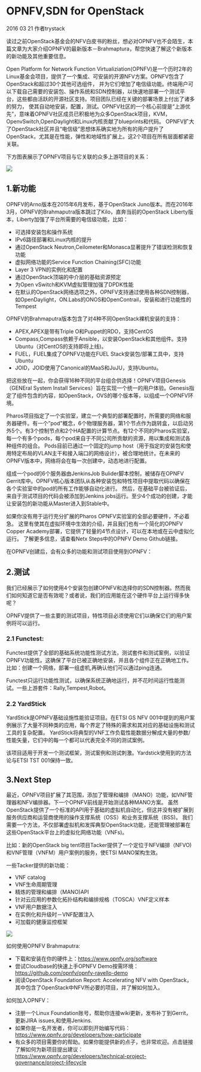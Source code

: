 
# OPNFV,SDN for OpenStack #

2016 03 21 作者trystack


读过之前OpenStack基金会的NFV白皮书的粉丝，想必对OPNFV也不会陌生，本篇文章为大家介绍OPNFV的最新版本－Brahmaptura，帮您快速了解这个新版本的新功能及其他重要信息。 

Open Platform for Network Function Virtualiziation(OPNFV)是一个历时2年的Linux基金会项目，提供了一个集成、可安装的开源NFV方案。OPNFV包含了OpenStack和超过30个其他可选组件， 并为它们增加了电信级功能。终端用户可以下载自己需要的安装包、操作系统和SDN控制器，以快速地部署一个测试平台，这些都由活跃的开源社区支持。项目团队已经在关键的部署场景上付出了诸多的努力， 使其自动地安装，配置，测试。OPNFV社区的一个核心前提是“上游优先”，意味着OPNFV社区成员已积极地为众多OpenStack项目，KVM，OpenvSwitch,OpenDaylight和Linux内核贡献了blueprints和代码。 OPNFV扩大了OpenStack社区并且“电信级”思想体系确实地为所有的用户提升了OpenStack，尤其是在性能，弹性和地域性扩展上。这2个项目在所有层面都紧密关联。 

下方图表展示了OPNFV项目与它关联的众多上游项目的关系： 

![](/kvm_blog/files/cloud/opnfv.jpg)
 

## 1.新功能 ##

OPNFV的Arno版本在2015年6月发布，基于OpenStack Juno版本。而在2016年3月，OPNFV的Brahmaputra版本跳过了Kilo，直奔当前的OpenStack Liberty版本，Liberty加强了平台所需要的电信级功能，比如： 

- 可选择安装包和操作系统
- IPv6路径部署和Linux内核的提升
- 通过OpenStack Neutron,Ceilometer和Monasca显著提升了错误检测和恢复功能
- 虚拟网络功能的Service Function Chaining(SFC)功能
- Layer 3 VPN的实例化和配置
- 通过OpenStack顶端的中介层的基础资源预定
- 为Open vSwitch和KVM虚拟管理加强了DPDK性能
- 在默认的OpenStack网络选项之外，OPNFV支持通过使用各种SDN控制器，如OpenDaylight，ON.Labs的ONOS和OpenContrail，安装和进行功能性的Tempest

OPNFV的Brahmaputra版本包含了对4种不同OpenStack裸机安装的支持： 

- APEX,APEX是带有Triple O和Puppet的RDO，支持CentOS
- Compass,Compass依赖于Ansible，以安装OpenStack和其他组件。支持Ubuntu（对CentOS的支持即将上线)。
- FUEL，FUEL集成了OPNFV功能在FUEL Stack安装包/部署工具中，支持Ubuntu
- JOID，JOID使用了Canonical的MaaS和JuJU，支持Ubuntu。

把这些放在一起，你会获得16种不同的平台组合供选择！OPNFV项目Genesis（GENEral System Install Services）旨在实现一个统一的用户体验。Genesis指定了组件包含的内容，如OpenStack，OVS的哪个版本等，以组成一个OPNFV环境。 

Pharos项目指定了一个实验室，建立一个典型的部署配置时，所需要的网络和服务器硬件。有一个”pod"概念，6个物理服务器，第1个节点作为跳转盒，以启动另外5个。有3个控制节点和2个HA配置的计算节点。有12个不同的Pharos实验室，每一个有多个pods，每个pod来自于不同公司所贡献的资源，用以集成和测试各种组件的组合。 Pods目前已通过一个固定的jump host（用于指定的安装包和使用特定布局的VLAN主干和接入端口的网络设计），被合理地统计。在未来的OPNFV版本中，网络将会在每一次创建中，动态地进行配置。 

组成一个pod的6个服务器由JenkinsJob Bulider脚本控制，被储存在OPNFV Gerrit库中。OPNFV核心版本团队从各种安装包和特性项目中提取代码以确保在各个实验室中的pod的所有工作能够自动化进行。 然后，在基础平台被验证后，来自于测试项目的代码会被添加到Jenkins jobs运行。至少4个成功的创建，才能让安装包的新功能从Master进入到Stable中。 

如果你没有用于运行充分扩展的Pharos OPNFV实验室的全部必要硬件，不必着急。 这里有使其在虚拟环境中生效的介绍，并且我们也有一个简化的OPNFV Copper Academy部署，它提供了轻量的4节点设计，可以在本地或在云中虚拟化运行。 了解更多信息，请查看Netx Steps中的OPNFV Demo Github链接。 

在OPNFV创建后，会有众多的功能和测试项目使用到OPNFV： 

## 2.测试 ##

我们已经展示了如何使用4个安装包创建OPNFV和选择你的SDN控制器。然而我们如何知道它是否有效呢？或者说，我们的应用能在这个硬件平台上运行得多快呢？ 

OPNFV提供了一些主要的测试项目，特性项目必须使用它们以确保它们的用户案例将可以运行。 

### 2.1 Functest: ###

Functest提供了全部的基础系统功能性测试方法，测试套件和测试案例，以验证OPNFV功能性。这确保了平台已被正确地安装，并且各个组件正在正确地工作。 比如：创建一个网络，部署一组虚机,再确认他们可以通过ping连通。 

Functest只运行功能性测试，以确保系统正确地运行，并不花时间运行性能测试。一些上游套件：Rally,Tempest,Robot。 

### 2.2 YardStick  ###

YardStick是OPNFV基础设施性能验证项目。在ETSI GS NFV 001中提到的用户案例展示了大量不同种类的应用，每个界定了特殊的需求和其对应的基础设施和测试工具的复杂配置。 YardStick将典型的VNF工作负载性能数据分解成大量的参数/性能矢量，它们中的每一个都可以代表完全不同的测试案例。 

该项目适用于开发一个测试框架，测试案例和测试刺激。Yardstick使用到的方法论与ETSI TST 001保持一致。 

 

## 3.Next Step ##

最近，OPNFV项目扩展了其范围，添加了管理和编排（MANO）功能，如VNF管理器和NFV编排器。下一个OPNFV前线是开始测试各种MANO方案。 虽然OpenStack提供了一个标准的API用于基础的虚拟机自动化，但这并没有被扩展到服务供应商和运营商使用的操作支撑系统（OSS）和业务支撑系统（BSS)。 我们需要一个方法，不仅部署虚拟机和发挥典型OpenStack功能，还能管理被部署在这些OpenStack平台上的虚拟化网络功能（VNFs)。 

比如：新的OpenStack big tent项目Tacker提供了一个定位于NFV编排（NFVO)和VNF管理（VNFM）用户案例的服务，使ETSI MANO架构生效。 

一些Tacker提供的新功能： 
- VNF catalog
- VNF生命周期管理
- 精炼的管理和编排（MANO)API
- 针对云应用的参数化拓扑结构和编排规格（TOSCA）VNF定义样本
- VNF用户数据注入
- 在实例化和升级时－VNF配置注入
- 可加载的健康监控框架

![](/kvm_blog/files/cloud/opnfv2.jpg)

如何使用OPNFV Brahmaputra:

- 下载和安装在你的硬件上：https://www.opnfv.org/software
- 尝试Cloudbase的快速上手OPNFV Demo按需环境：https://github.com/opnfv/opnfv-ravello-demo
- 阅读OpenStack Foundation Report: Accelerating NFV with OpenStack，其中包含了OpenStack中NFV所必要的项目，并了解如何加入。

如何加入OPNFV：

- 注册一个Linux Foundation账号，帮助你连接wiki更新，发布补丁到Gerrit，更新JIRA issues,和使用Jenkins.
- 如果你是一名开发者，你可以即刻开始编写代码：https://www.opnfv.org/developers/how-participate
- 有众多的项目需要你的帮助。如果你能提供新的点子，也非常欢迎。点击链接了解如何为新项目提出建议：https://www.opnfv.org/developers/technical-project-governance/project-lifecycle 
